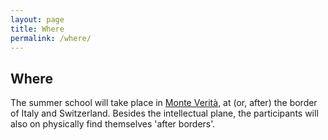 ```yaml
---
layout: page
title: Where
permalink: /where/
---
```


Where
---

The summer school will take place in [Monte Verità](https://www.monteverita.org/en), at (or, after) the border of Italy and Switzerland. 
Besides the intellectual plane, the participants will also on physically find themselves 'after borders'.

